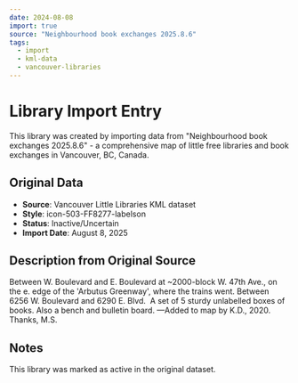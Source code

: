 ```yaml
---
date: 2024-08-08
import: true
source: "Neighbourhood book exchanges 2025.8.6"
tags:
  - import
  - kml-data
  - vancouver-libraries
---
```


# Library Import Entry

This library was created by importing data from "Neighbourhood book exchanges 2025.8.6" - a comprehensive map of little free libraries and book exchanges in Vancouver, BC, Canada.

## Original Data

- **Source**: Vancouver Little Libraries KML dataset
- **Style**: icon-503-FF8277-labelson
- **Status**: Inactive/Uncertain
- **Import Date**: August 8, 2025

## Description from Original Source

Between W. Boulevard and E. Boulevard at ~2000-block W. 47th Ave., on the e. edge of the
 'Arbutus Greenway', where the trains went.
Between 6256 W. Boulevard and 6290 E. Blvd. 
A set of 5 sturdy unlabelled boxes of books.
Also a bench and bulletin board.
—Added to map by K.D., 2020.  Thanks, M.S.



## Notes

This library was marked as active in the original dataset.
